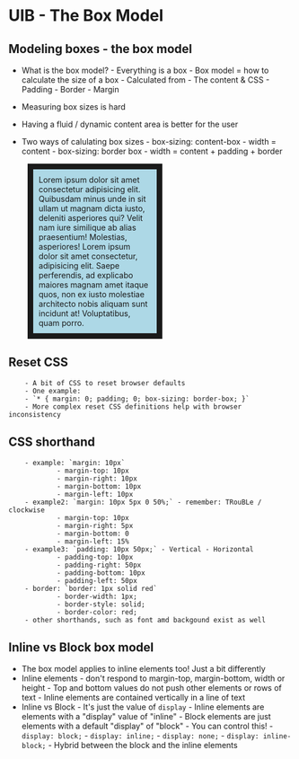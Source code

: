 # UIB - The Box Model

## Modeling boxes - the box model

- What is the box model?
        - Everything is a box
        - Box model = how to calculate the size of a box
        - Calculated from
                - The content & CSS
                - Padding
                - Border
                - Margin
- Measuring box sizes is hard
- Having a fluid / dynamic content area is better for the user
- Two ways of calulating box sizes
        - box-sizing: content-box
                - width = content
        - box-sizing: border box
                - width = content + padding + border
        
    <main
      id="main"
      style="
            background-color: lightblue;
            width: 50%;
            padding: 10px;
            border: 10px solid;
            margin: 10px;
            box-sizing: border-box;
      "
    >
              Lorem ipsum dolor sit amet consectetur adipisicing elit. Quibusdam minus
              unde in sit ullam ut magnam dicta iusto, deleniti asperiores qui? Velit
              nam iure similique ab alias praesentium! Molestias, asperiores! Lorem
              ipsum dolor sit amet consectetur, adipisicing elit. Saepe perferendis, ad
              explicabo maiores magnam amet itaque quos, non ex iusto molestiae
              architecto nobis aliquam sunt incidunt at! Voluptatibus, quam porro.
    </main>

## Reset CSS
        - A bit of CSS to reset browser defaults
        - One example:
        - `* { margin: 0; padding; 0; box-sizing: border-box; }`
        - More complex reset CSS definitions help with browser inconsistency
        
## CSS shorthand
        - example: `margin: 10px`
                - margin-top: 10px
                - margin-right: 10px
                - margin-bottom: 10px
                - margin-left: 10px
        - example2: `margin: 10px 5px 0 50%;` - remember: TRouBLe / clockwise
                - margin-top: 10px
                - margin-right: 5px
                - margin-bottom: 0
                - margin-left: 15%
        - example3: `padding: 10px 50px;` - Vertical - Horizontal
                - padding-top: 10px
                - padding-right: 50px
                - padding-bottom: 10px
                - padding-left: 50px
        - border: `border: 1px solid red`
                - border-width: 1px;
                - border-style: solid;
                - border-color: red;
        - other shorthands, such as font amd backgound exist as well

## Inline vs Block box model
- The box model applies to inline elements too! Just a bit differently
- Inline elements
        - don't respond to margin-top, margin-bottom, width or height
        - Top and bottom values do not push other elements or rows of text
        - Inline elements are contained vertically in a line of text
- Inline vs Block
        - It's just the value of `display`
        - Inline elements are elements with a "display" value of "inline"
        - Block elements are just elements with a default "display" of "block"
        - You can control this!
        - `display: block;`
        - `display: inline;`
        - `display: none;`
        - `display: inline-block;`
                - Hybrid between the block and the inline elements
        
        
        
        
        
        
        
        
        
        
        
        
        
        
        
        
        
        
        
